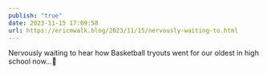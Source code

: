 ```yaml
---
publish: "true"
date: 2023-11-15 17:09:58
url: https://ericmwalk.blog/2023/11/15/nervously-waiting-to.html
---
```

Nervously waiting to hear how Basketball tryouts went for our oldest in high school now…😬